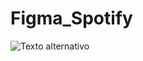 # Figma_Spotify

[img1]: IMAGENES-SPOTIFY/IPHONE001.jpg "Título alternativo"
![Texto alternativo](img1)
